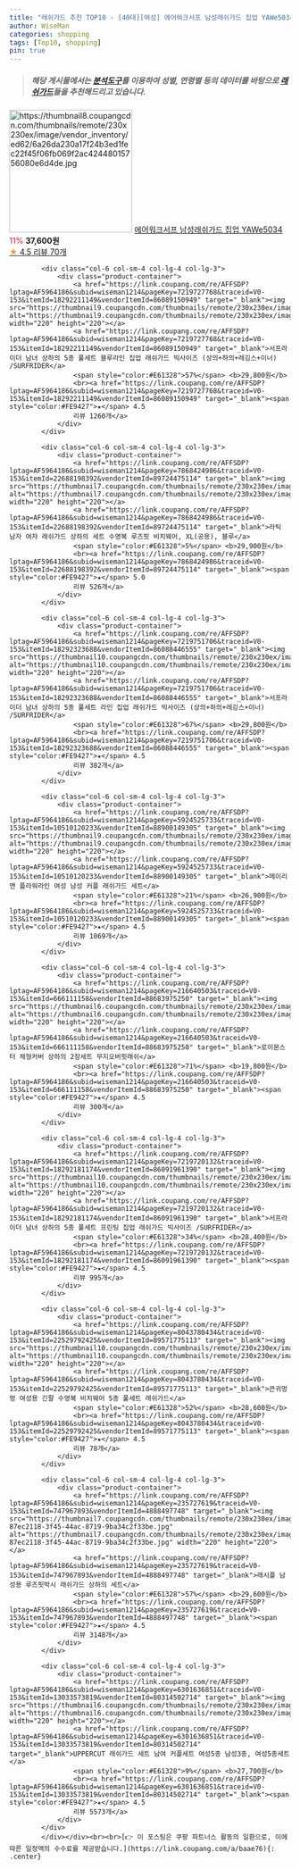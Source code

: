 ```yaml
---
title: "래쉬가드 추천 TOP10 - [40대][여성] 에어워크서프 남성래쉬가드 집업 YAWe5034"
author: WiseMan
categories: shopping
tags: [Top10, shopping]
pin: true
---
```


> ##### 해당 게시물에서는 [**분석도구**](https://itemscout.io/)를 이용하여 **성별**, **연령별** 등의 데이터를 바탕으로 [**래쉬가드**](https://link.coupang.com/a/baae76)들을 추천해드리고 있습니다.
<div class="container"><div class="row">
            <div class="col-6 col-sm-4 col-lg-4 col-lg-3">
                <div class="product-container">
                    <a href="https://link.coupang.com/re/AFFSDP?lptag=AF5964186&subid=wiseman1214&pageKey=295569120&traceid=V0-153&itemId=932035750&vendorItemId=80896608245" target="_blank"><img src="https://thumbnail8.coupangcdn.com/thumbnails/remote/230x230ex/image/vendor_inventory/ed62/6a26da230a17f24b3ed1fec22f45f06fb069f2ac42448015756080e6d4de.jpg" alt="https://thumbnail8.coupangcdn.com/thumbnails/remote/230x230ex/image/vendor_inventory/ed62/6a26da230a17f24b3ed1fec22f45f06fb069f2ac42448015756080e6d4de.jpg" width="220" height="220"></a>
                    <a href="https://link.coupang.com/re/AFFSDP?lptag=AF5964186&subid=wiseman1214&pageKey=295569120&traceid=V0-153&itemId=932035750&vendorItemId=80896608245" target="_blank">에어워크서프 남성래쉬가드 집업 YAWe5034</a>
                    <span style="color:#E61328">11%</span> <b>37,600원</b>
                    <br><a href="https://link.coupang.com/re/AFFSDP?lptag=AF5964186&subid=wiseman1214&pageKey=295569120&traceid=V0-153&itemId=932035750&vendorItemId=80896608245" target="_blank"><span style="color:#FE9427">★</span> 4.5
                    리뷰 70개</a>
                </div>
            </div>
            
            <div class="col-6 col-sm-4 col-lg-4 col-lg-3">
                <div class="product-container">
                    <a href="https://link.coupang.com/re/AFFSDP?lptag=AF5964186&subid=wiseman1214&pageKey=7219727768&traceid=V0-153&itemId=18292211149&vendorItemId=86089150949" target="_blank"><img src="https://thumbnail9.coupangcdn.com/thumbnails/remote/230x230ex/image/vendor_inventory/d577/e4b7ab03f4f8693d1a7dd4e378d33dd48d63e437bf04be2640cfadae5c05.jpg" alt="https://thumbnail9.coupangcdn.com/thumbnails/remote/230x230ex/image/vendor_inventory/d577/e4b7ab03f4f8693d1a7dd4e378d33dd48d63e437bf04be2640cfadae5c05.jpg" width="220" height="220"></a>
                    <a href="https://link.coupang.com/re/AFFSDP?lptag=AF5964186&subid=wiseman1214&pageKey=7219727768&traceid=V0-153&itemId=18292211149&vendorItemId=86089150949" target="_blank">서프라이더 남녀 상하의 5종 풀세트 블루라인 집업 래쉬가드 빅사이즈 (상의+하의+레깅스+이너) /SURFRIDER</a>
                    <span style="color:#E61328">57%</span> <b>29,800원</b>
                    <br><a href="https://link.coupang.com/re/AFFSDP?lptag=AF5964186&subid=wiseman1214&pageKey=7219727768&traceid=V0-153&itemId=18292211149&vendorItemId=86089150949" target="_blank"><span style="color:#FE9427">★</span> 4.5
                    리뷰 1260개</a>
                </div>
            </div>
            
            <div class="col-6 col-sm-4 col-lg-4 col-lg-3">
                <div class="product-container">
                    <a href="https://link.coupang.com/re/AFFSDP?lptag=AF5964186&subid=wiseman1214&pageKey=7868424986&traceid=V0-153&itemId=22688198392&vendorItemId=89724475114" target="_blank"><img src="https://thumbnail7.coupangcdn.com/thumbnails/remote/230x230ex/image/vendor_inventory/48d5/16e1a5ee7e1659f74c51b661af052d1f28fb9aae2f39fd757ffe1167de05.jpg" alt="https://thumbnail7.coupangcdn.com/thumbnails/remote/230x230ex/image/vendor_inventory/48d5/16e1a5ee7e1659f74c51b661af052d1f28fb9aae2f39fd757ffe1167de05.jpg" width="220" height="220"></a>
                    <a href="https://link.coupang.com/re/AFFSDP?lptag=AF5964186&subid=wiseman1214&pageKey=7868424986&traceid=V0-153&itemId=22688198392&vendorItemId=89724475114" target="_blank">라틱 남자 여자 래쉬가드 상하의 세트 수영복 루즈핏 비치웨어, XL(공용), 블루</a>
                    <span style="color:#E61328">5%</span> <b>29,900원</b>
                    <br><a href="https://link.coupang.com/re/AFFSDP?lptag=AF5964186&subid=wiseman1214&pageKey=7868424986&traceid=V0-153&itemId=22688198392&vendorItemId=89724475114" target="_blank"><span style="color:#FE9427">★</span> 5.0
                    리뷰 526개</a>
                </div>
            </div>
            
            <div class="col-6 col-sm-4 col-lg-4 col-lg-3">
                <div class="product-container">
                    <a href="https://link.coupang.com/re/AFFSDP?lptag=AF5964186&subid=wiseman1214&pageKey=7219751706&traceid=V0-153&itemId=18292323688&vendorItemId=86088446555" target="_blank"><img src="https://thumbnail10.coupangcdn.com/thumbnails/remote/230x230ex/image/vendor_inventory/4345/a8ac48d445393ce54cd8fb49a891bea0b142ff3d383478236b4ec7e58648.jpg" alt="https://thumbnail10.coupangcdn.com/thumbnails/remote/230x230ex/image/vendor_inventory/4345/a8ac48d445393ce54cd8fb49a891bea0b142ff3d383478236b4ec7e58648.jpg" width="220" height="220"></a>
                    <a href="https://link.coupang.com/re/AFFSDP?lptag=AF5964186&subid=wiseman1214&pageKey=7219751706&traceid=V0-153&itemId=18292323688&vendorItemId=86088446555" target="_blank">서프라이더 남녀 상하의 5종 풀세트 라인 집업 래쉬가드 빅사이즈 (상의+하의+레깅스+이너) /SURFRIDER</a>
                    <span style="color:#E61328">67%</span> <b>29,800원</b>
                    <br><a href="https://link.coupang.com/re/AFFSDP?lptag=AF5964186&subid=wiseman1214&pageKey=7219751706&traceid=V0-153&itemId=18292323688&vendorItemId=86088446555" target="_blank"><span style="color:#FE9427">★</span> 4.5
                    리뷰 382개</a>
                </div>
            </div>
            
            <div class="col-6 col-sm-4 col-lg-4 col-lg-3">
                <div class="product-container">
                    <a href="https://link.coupang.com/re/AFFSDP?lptag=AF5964186&subid=wiseman1214&pageKey=5924525733&traceid=V0-153&itemId=10510120233&vendorItemId=88900149305" target="_blank"><img src="https://thumbnail9.coupangcdn.com/thumbnails/remote/230x230ex/image/vendor_inventory/53c1/c8ff5bb4ae010dc8851dd1c51007dd0a15c26cd4c35837162a6363e8792c.jpg" alt="https://thumbnail9.coupangcdn.com/thumbnails/remote/230x230ex/image/vendor_inventory/53c1/c8ff5bb4ae010dc8851dd1c51007dd0a15c26cd4c35837162a6363e8792c.jpg" width="220" height="220"></a>
                    <a href="https://link.coupang.com/re/AFFSDP?lptag=AF5964186&subid=wiseman1214&pageKey=5924525733&traceid=V0-153&itemId=10510120233&vendorItemId=88900149305" target="_blank">메이리앤 플라워라인 여성 남성 커플 래쉬가드 세트</a>
                    <span style="color:#E61328">21%</span> <b>26,900원</b>
                    <br><a href="https://link.coupang.com/re/AFFSDP?lptag=AF5964186&subid=wiseman1214&pageKey=5924525733&traceid=V0-153&itemId=10510120233&vendorItemId=88900149305" target="_blank"><span style="color:#FE9427">★</span> 4.5
                    리뷰 1069개</a>
                </div>
            </div>
            
            <div class="col-6 col-sm-4 col-lg-4 col-lg-3">
                <div class="product-container">
                    <a href="https://link.coupang.com/re/AFFSDP?lptag=AF5964186&subid=wiseman1214&pageKey=216640503&traceid=V0-153&itemId=666111158&vendorItemId=88683975250" target="_blank"><img src="https://thumbnail6.coupangcdn.com/thumbnails/remote/230x230ex/image/vendor_inventory/0e37/e9be1fc8db2f7456757a739a016d84d93dda6bcba584b1daf50734052eb4.jpg" alt="https://thumbnail6.coupangcdn.com/thumbnails/remote/230x230ex/image/vendor_inventory/0e37/e9be1fc8db2f7456757a739a016d84d93dda6bcba584b1daf50734052eb4.jpg" width="220" height="220"></a>
                    <a href="https://link.coupang.com/re/AFFSDP?lptag=AF5964186&subid=wiseman1214&pageKey=216640503&traceid=V0-153&itemId=666111158&vendorItemId=88683975250" target="_blank">로이몬스터 체형커버 상하의 2장세트 무지오버핏래쉬</a>
                    <span style="color:#E61328">71%</span> <b>19,800원</b>
                    <br><a href="https://link.coupang.com/re/AFFSDP?lptag=AF5964186&subid=wiseman1214&pageKey=216640503&traceid=V0-153&itemId=666111158&vendorItemId=88683975250" target="_blank"><span style="color:#FE9427">★</span> 4.5
                    리뷰 300개</a>
                </div>
            </div>
            
            <div class="col-6 col-sm-4 col-lg-4 col-lg-3">
                <div class="product-container">
                    <a href="https://link.coupang.com/re/AFFSDP?lptag=AF5964186&subid=wiseman1214&pageKey=7219720132&traceid=V0-153&itemId=18292181174&vendorItemId=86091961390" target="_blank"><img src="https://thumbnail10.coupangcdn.com/thumbnails/remote/230x230ex/image/vendor_inventory/427b/46c713b1cfc1cf67b8558f346990d697235ac59a32071ff53093252f82d3.jpg" alt="https://thumbnail10.coupangcdn.com/thumbnails/remote/230x230ex/image/vendor_inventory/427b/46c713b1cfc1cf67b8558f346990d697235ac59a32071ff53093252f82d3.jpg" width="220" height="220"></a>
                    <a href="https://link.coupang.com/re/AFFSDP?lptag=AF5964186&subid=wiseman1214&pageKey=7219720132&traceid=V0-153&itemId=18292181174&vendorItemId=86091961390" target="_blank">서프라이더 남녀 상하의 5종 풀세트 프린팅 집업 래쉬가드 빅사이즈 /SURFRIDER</a>
                    <span style="color:#E61328">34%</span> <b>28,400원</b>
                    <br><a href="https://link.coupang.com/re/AFFSDP?lptag=AF5964186&subid=wiseman1214&pageKey=7219720132&traceid=V0-153&itemId=18292181174&vendorItemId=86091961390" target="_blank"><span style="color:#FE9427">★</span> 4.5
                    리뷰 995개</a>
                </div>
            </div>
            
            <div class="col-6 col-sm-4 col-lg-4 col-lg-3">
                <div class="product-container">
                    <a href="https://link.coupang.com/re/AFFSDP?lptag=AF5964186&subid=wiseman1214&pageKey=8043780434&traceid=V0-153&itemId=22529792425&vendorItemId=89571775113" target="_blank"><img src="https://thumbnail10.coupangcdn.com/thumbnails/remote/230x230ex/image/vendor_inventory/6523/94d6b7e5e707e5e11a5ef11cd27f09811fa844f17d444cda0884f23897fa.jpg" alt="https://thumbnail10.coupangcdn.com/thumbnails/remote/230x230ex/image/vendor_inventory/6523/94d6b7e5e707e5e11a5ef11cd27f09811fa844f17d444cda0884f23897fa.jpg" width="220" height="220"></a>
                    <a href="https://link.coupang.com/re/AFFSDP?lptag=AF5964186&subid=wiseman1214&pageKey=8043780434&traceid=V0-153&itemId=22529792425&vendorItemId=89571775113" target="_blank">큰귀멍멍 여성용 긴팔 수영복 비치웨어 5종 풀세트 래쉬가드</a>
                    <span style="color:#E61328">52%</span> <b>28,600원</b>
                    <br><a href="https://link.coupang.com/re/AFFSDP?lptag=AF5964186&subid=wiseman1214&pageKey=8043780434&traceid=V0-153&itemId=22529792425&vendorItemId=89571775113" target="_blank"><span style="color:#FE9427">★</span> 4.5
                    리뷰 78개</a>
                </div>
            </div>
            
            <div class="col-6 col-sm-4 col-lg-4 col-lg-3">
                <div class="product-container">
                    <a href="https://link.coupang.com/re/AFFSDP?lptag=AF5964186&subid=wiseman1214&pageKey=235727619&traceid=V0-153&itemId=747967893&vendorItemId=4888497748" target="_blank"><img src="https://thumbnail7.coupangcdn.com/thumbnails/remote/230x230ex/image/retail/images/1582234473519860-87ec2118-3f45-44ac-8719-9ba34c2f33be.jpg" alt="https://thumbnail7.coupangcdn.com/thumbnails/remote/230x230ex/image/retail/images/1582234473519860-87ec2118-3f45-44ac-8719-9ba34c2f33be.jpg" width="220" height="220"></a>
                    <a href="https://link.coupang.com/re/AFFSDP?lptag=AF5964186&subid=wiseman1214&pageKey=235727619&traceid=V0-153&itemId=747967893&vendorItemId=4888497748" target="_blank">래시플 남성용 루즈핏박시 래쉬가드 상하의 세트</a>
                    <span style="color:#E61328">57%</span> <b>29,600원</b>
                    <br><a href="https://link.coupang.com/re/AFFSDP?lptag=AF5964186&subid=wiseman1214&pageKey=235727619&traceid=V0-153&itemId=747967893&vendorItemId=4888497748" target="_blank"><span style="color:#FE9427">★</span> 4.5
                    리뷰 3148개</a>
                </div>
            </div>
            
            <div class="col-6 col-sm-4 col-lg-4 col-lg-3">
                <div class="product-container">
                    <a href="https://link.coupang.com/re/AFFSDP?lptag=AF5964186&subid=wiseman1214&pageKey=6301636851&traceid=V0-153&itemId=13033573819&vendorItemId=80314502714" target="_blank"><img src="https://thumbnail6.coupangcdn.com/thumbnails/remote/230x230ex/image/vendor_inventory/cfc7/aaacfb6aad493d3f0407c4c03f5f65d682acc4d2c4ddaa7d393704909ca3.jpg" alt="https://thumbnail6.coupangcdn.com/thumbnails/remote/230x230ex/image/vendor_inventory/cfc7/aaacfb6aad493d3f0407c4c03f5f65d682acc4d2c4ddaa7d393704909ca3.jpg" width="220" height="220"></a>
                    <a href="https://link.coupang.com/re/AFFSDP?lptag=AF5964186&subid=wiseman1214&pageKey=6301636851&traceid=V0-153&itemId=13033573819&vendorItemId=80314502714" target="_blank">UPPERCUT 래쉬가드 세트 남여 커플세트 여성5종 남성3종, 여성5종세트</a>
                    <span style="color:#E61328">9%</span> <b>27,700원</b>
                    <br><a href="https://link.coupang.com/re/AFFSDP?lptag=AF5964186&subid=wiseman1214&pageKey=6301636851&traceid=V0-153&itemId=13033573819&vendorItemId=80314502714" target="_blank"><span style="color:#FE9427">★</span> 4.5
                    리뷰 5573개</a>
                </div>
            </div>
            </div></div><br><br>[👉 이 포스팅은 쿠팡 파트너스 활동의 일환으로, 이에 따른 일정액의 수수료를 제공받습니다.](https://link.coupang.com/a/baae76){: .center}